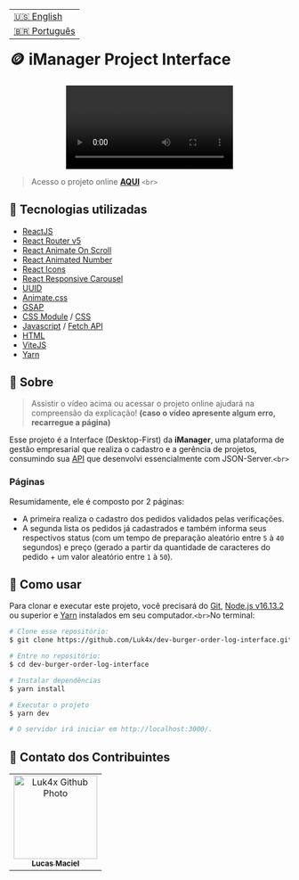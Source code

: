 <table align="right">
  <tr>
    <td>
      <a href="readme-en.md">🇺🇸 English</a>
    </td>
  </tr>
  <tr>
    <td>
      <a href="README.md">🇧🇷 Português</a>
    </td>
  </tr>
</table>
<br>

# 🪙 iManager Project Interface

<p align="center">
  <video src="https://user-images.githubusercontent.com/86276393/193448357-c566da3f-dc11-4cc6-b9bb-c28579e27168.mp4">
</p>

> Acesso o projeto online **[AQUI](https://luk4x-codeburgerv1.netlify.app/)** `<br>`

## 🚀 Tecnologias utilizadas

-   [ReactJS](https://pt-br.reactjs.org)
-   [React Router v5](https://v5.reactrouter.com/web/guides/quick-start)
-   [React Animate On Scroll](https://www.npmjs.com/package/react-animate-on-scroll)
-   [React Animated Number](https://yarnpkg.com/package/react-animated-number)
-   [React Icons](https://react-icons.github.io/react-icons/)
-   [React Responsive Carousel](https://yarnpkg.com/package/react-responsive-carousel)
-   [UUID](https://www.uuidgenerator.net/)
-   [Animate.css](https://animate.style/)
-   [GSAP](https://greensock.com/docs/v3/Installation)
-   [CSS Module](https://github.com/css-modules/css-modules) / [CSS](https://developer.mozilla.org/en-US/docs/Web/CSS)
-   [Javascript](https://developer.mozilla.org/en-US/docs/Web/JavaScript) / [Fetch API](https://developer.mozilla.org/en-US/docs/Web/API/Fetch_API)
-   [HTML](https://developer.mozilla.org/en-US/docs/Web/HTML)
-   [ViteJS](https://vitejs.dev/)
-   [Yarn](https://yarnpkg.com/)

## 📝 Sobre

> Assistir o vídeo acima ou acessar o projeto online ajudará na compreensão da explicação!
> **(caso o vídeo apresente algum erro, recarregue a página)**

Esse projeto é a Interface (Desktop-First) da **iManager**, uma plataforma de gestão empresarial que realiza o cadastro e a gerência de projetos, consumindo sua [API](https://github.com/Luk4x/iManager-json-server) que desenvolvi essencialmente com JSON-Server.`<br>`

### Páginas

Resumidamente, ele é composto por 2 páginas:

-   A primeira realiza o cadastro dos pedidos validados pelas verificações.
-   A segunda lista os pedidos já cadastrados e também informa seus respectivos status (com um tempo de preparação aleatório entre `5` à `40` segundos) e preço (gerado a partir da quantidade de caracteres do pedido + um valor aleatório entre `1` à `50`).

## 📖 Como usar

Para clonar e executar este projeto, você precisará do [Git](https://git-scm.com/), [Node.js v16.13.2](https://nodejs.org/en/) ou superior e [Yarn](https://yarnpkg.com/) instalados em seu computador.`<br>`No terminal:

```bash
# Clone esse repositório:
$ git clone https://github.com/Luk4x/dev-burger-order-log-interface.git

# Entre no repositório:
$ cd dev-burger-order-log-interface

# Instalar dependências
$ yarn install

# Executar o projeto
$ yarn dev

# O servidor irá iniciar em http://localhost:3000/.
```

## 🤝 Contato dos Contribuintes

<table>
  <tr>
    <td align="center">
      <a href="https://www.linkedin.com/in/lucasmacielf/">
        <img src="https://avatars.githubusercontent.com/Luk4x" width="150px;" alt="Luk4x Github Photo"/><br>
        <sub>
          <b>Lucas Maciel</b>
        </sub>
      </a>
    </td>
  </tr>
</table>
